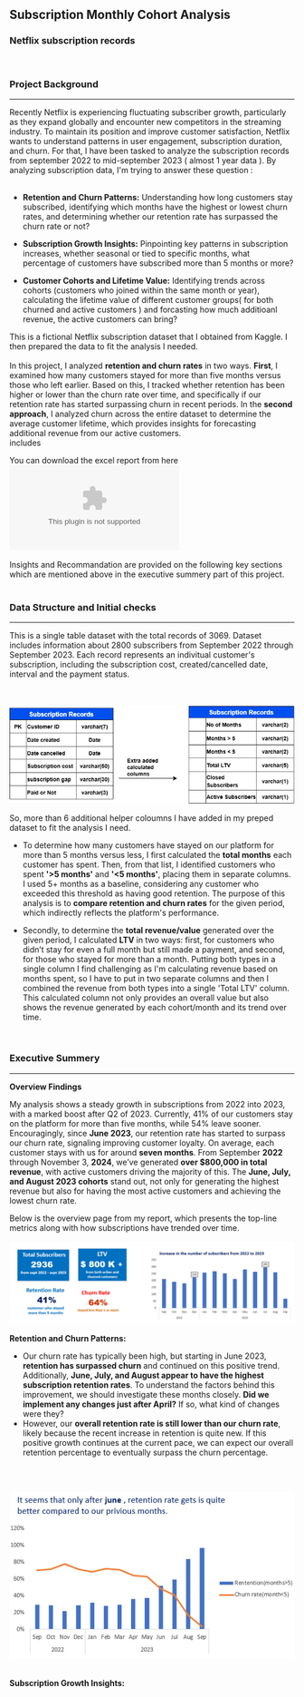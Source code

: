 ## Subscription Monthly Cohort Analysis
### **Netflix** subscription records 
<br/> 
<h3>Project Background</h3> 
<hr> 
Recently Netflix is experiencing fluctuating subscriber growth, particularly as they expand globally and encounter new competitors in the streaming industry. To maintain its position and improve customer satisfaction, Netflix wants to understand patterns in user engagement, subscription duration, and churn. For that, I have been tasked to analyze the subscription records from  september 2022 to mid-september 2023 ( almost 1 year data ). By analyzing subscription data, I'm trying to answer these question :<br/> 
<br/> 

* **Retention and Churn Patterns:** Understanding how long customers stay subscribed, identifying which months have the highest or lowest churn rates, and determining whether our retention rate has surpassed the churn rate or not? 
* **Subscription Growth Insights:** Pinpointing key patterns in subscription increases, whether seasonal or tied to specific months, what percentage of customers have subscribed more than 5 months or more?

* **Customer Cohorts and Lifetime Value:** Identifying trends across cohorts (customers who joined within the same month or year), calculating the lifetime value of different customer groups( for both churned and active customers ) and forcasting how much additioanl revenue, the active customers can bring?  

This is a fictional Netflix subscription dataset that I obtained from Kaggle. I then prepared the data to fit the analysis I needed.<br/>    
In this project, I analyzed **retention and churn rates** in two ways. **First**, I examined how many customers stayed for more than five months versus those who left earlier. Based on this, I tracked whether retention has been higher or lower than the churn rate over time, and specifically if our retention rate has started surpassing churn in recent periods. In the **second approach**, I analyzed churn across the entire dataset to determine the average customer lifetime, which provides insights for forecasting additional revenue from our active customers.<br/> includes

You can download the excel report from here ![Excel report](https://github.com/arghanilhub/Subscription-Cohort-Analysis/blob/main/Subscription%20Cohort%20Analysis%20Data(AutoRecovered).xlsx) 

Insights and Recommandation are provided on the following key sections which are mentioned above in the executive summery part of this project.
<br/> 
<br/> 
<h3>Data Structure and Initial checks</h3> 
<hr> 
This is a single table dataset with the total records of 3069. Dataset includes information about 2800 subscribers from September 2022 through September 2023. Each record represents an indivitual customer's subscription, including the subscription cost, created/cancelled date, interval and the payment status. 
<br/> 
<br/> 

&nbsp; &nbsp; &nbsp; &nbsp; &nbsp; &nbsp; &nbsp; &nbsp;![ERD](https://github.com/arghanilhub/Subscription-Cohort-Analysis/blob/main/ERD.png) <br/> 

So, more than 6 additional helper coloumns I have added in my preped dataset to fit the analysis I need.<br/>  
* To determine how many customers have stayed on our platform for more than 5 months versus less, I first calculated the **total months** each customer has spent. Then, from that list, I identified customers who spent **'>5 months'** and **'<5 months'**, placing them in separate columns. I used 5+ months as a baseline, considering any customer who exceeded this threshold as having good retention. The purpose of this analysis is to **compare retention and churn rates** for the given period, which indirectly reflects the platform's performance.<br/>

* Secondly, to determine the **total revenue/value** generated over the given period, I calculated **LTV** in two ways: first, for customers who didn’t stay for even a full month but still made a payment, and second, for those who stayed for more than a month. Putting both types in a single column I find challenging as I'm calculating revenue based on months spent, so I have to put in two separate columns and then I combined the revenue from both types into a single 'Total LTV' column. This calculated column not only provides an overall value but also shows the revenue generated by each cohort/month and its trend over time. 
<br/>
<h3>Executive Summery</h3> 
<hr> 

**Overview Findings**<br/> 

My analysis shows a steady growth in subscriptions from 2022 into 2023, with a marked boost after Q2 of 2023. Currently, 41% of our customers stay on the platform for more than five months, while 54% leave sooner. Encouragingly, since **June 2023**, our retention rate has started to surpass our churn rate, signaling improving customer loyalty. On average, each customer stays with us for around **seven months**. From September **2022** through November 3, **2024**, we’ve generated **over $800,000 in total revenue**, with active customers driving the majority of this. The **June, July, and August 2023 cohorts** stand out, not only for generating the highest revenue but also for having the most active customers and achieving the lowest churn rate.<br/> 

Below is the overview page from my report, which presents the top-line metrics along with how subscriptions have trended over time.<br/> 
&nbsp; &nbsp; &nbsp; &nbsp; &nbsp; &nbsp; &nbsp; &nbsp;![insight1](https://github.com/arghanilhub/Subscription-Cohort-Analysis/blob/main/insight1.png)<br/> 

**Retention and Churn Patterns:**
<br/> 

* Our churn rate has typically been high, but starting in June 2023, **retention has surpassed churn** and continued on this positive trend. Additionally, **June, July, and August appear to have the highest subscription retention rates**. To understand the factors behind this improvement, we should investigate these months closely. **Did we implement any changes just after April?** If so, what kind of changes were they?<br/> 
* However, our **overall retention rate is still lower than our churn rate**, likely because the recent increase in retention is quite new. If this positive growth continues at the current pace, we can expect our overall retention percentage to eventually surpass the churn percentage.
<br/>

&nbsp; &nbsp; &nbsp; &nbsp; &nbsp; &nbsp; &nbsp; &nbsp;&nbsp; &nbsp; &nbsp; &nbsp; &nbsp; &nbsp; &nbsp; &nbsp;&nbsp; &nbsp; &nbsp; &nbsp; &nbsp; &nbsp; &nbsp; &nbsp;&nbsp; &nbsp; &nbsp; &nbsp; &nbsp; &nbsp; &nbsp; &nbsp;&nbsp; &nbsp; &nbsp; &nbsp; &nbsp; &nbsp; &nbsp; &nbsp;&nbsp; &nbsp; &nbsp; &nbsp; &nbsp; &nbsp; &nbsp; &nbsp;![insight2](https://github.com/arghanilhub/Subscription-Cohort-Analysis/blob/main/insight2.png)  
<br/>

**Subscription Growth Insights:**
<br/>
 


